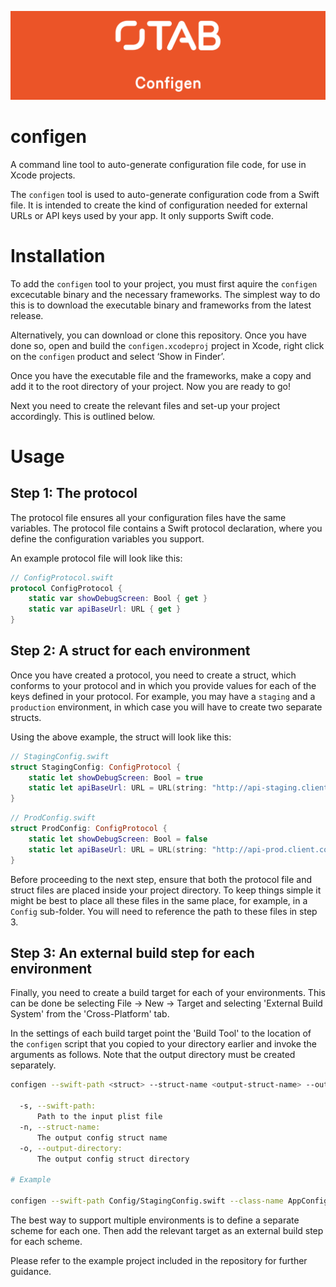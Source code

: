 ![The App Business](Assets/logo.png)

# configen

A command line tool to auto-generate configuration file code, for use in Xcode projects.

The `configen` tool is used to auto-generate configuration code from a Swift file. It is intended to
create the kind of configuration needed for external URLs or API keys used by your app. It only supports Swift code.

# Installation

To add the `configen` tool to your project, you must first aquire the `configen` excecutable binary and the necessary frameworks. The simplest way to do this is to download the executable binary and frameworks from the latest release.

Alternatively, you can download or clone this repository. Once you have done so, open and build the `configen.xcodeproj` project in Xcode, right click on the `configen` product and select ‘Show in Finder’.

Once you have the executable file and the frameworks, make a copy and add it to the root directory of your project. Now you are ready to go! 

Next you need to create the relevant files and set-up your project accordingly. This is outlined below.

# Usage

## Step 1: The protocol

The protocol file ensures all your configuration files have the same variables. The protocol file contains a Swift protocol declaration, where you define the configuration variables you support.

An example protocol file will look like this:

```swift
// ConfigProtocol.swift
protocol ConfigProtocol {
    static var showDebugScreen: Bool { get }
	static var apiBaseUrl: URL { get }
}
```

## Step 2: A struct for each environment

Once you have created a protocol, you need to create a struct, which conforms to your protocol and in which you provide values for each of the keys defined in your protocol. For example, you may have a `staging` and a `production` environment, in which case you will have to create two separate structs.

Using the above example, the struct will look like this: 

```swift
// StagingConfig.swift
struct StagingConfig: ConfigProtocol {
	static let showDebugScreen: Bool = true
	static let apiBaseUrl: URL = URL(string: "http://api-staging.client.com/v1")!
}
```

```swift
// ProdConfig.swift
struct ProdConfig: ConfigProtocol {
	static let showDebugScreen: Bool = false
	static let apiBaseUrl: URL = URL(string: "http://api-prod.client.com/v1")!
}
```

Before proceeding to the next step, ensure that both the protocol file and struct files are placed inside your project directory. To keep things simple it might be best to place all these files in the same place, for example, in a `Config` sub-folder. You will need to reference the path to these files in step 3. 

## Step 3: An external build step for each environment

Finally, you need to create a build target for each of your environments. This can be done be selecting File -> New -> Target and selecting 'External Build System' from the 'Cross-Platform' tab.

In the settings of each build target point the 'Build Tool' to the location of the `configen` script that you copied to your directory earlier and invoke the arguments as follows. Note that the output directory must be created separately.

```sh
configen --swift-path <struct> --struct-name <output-struct-name> --output-directory <output-directory>

  -s, --swift-path:
      Path to the input plist file
  -n, --struct-name:
      The output config struct name
  -o, --output-directory:
      The output config struct directory

# Example

configen --swift-path Config/StagingConfig.swift --class-name AppConfig --output-directory Config

```

The best way to support multiple environments is to define a separate scheme for each one. Then add the relevant target as an external build step for each scheme.

Please refer to the example project included in the repository for further guidance.